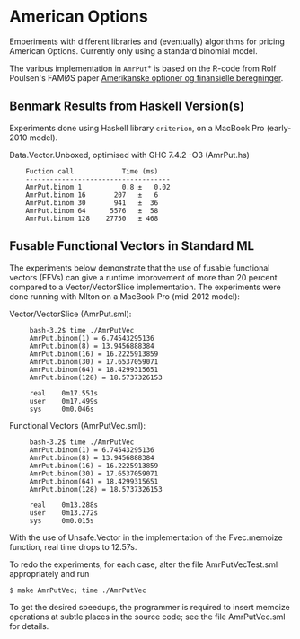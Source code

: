 American Options
================

Emperiments with different libraries and (eventually) algorithms for
pricing American Options.  Currently only using a standard binomial
model.

The various implementation in `AmrPut`* is based on the R-code from
Rolf Poulsen's FAMØS paper
[Amerikanske optioner og finansielle beregninger](http://www.math.ku.dk/~rolf/FAMOES/Famoes_Follow-up.pdf).


Benmark Results from Haskell Version(s)
---------------------------------------

Experiments done using Haskell library `criterion`, on a MacBook Pro
(early-2010 model).

   Data.Vector.Unboxed, optimised with GHC 7.4.2 -O3 (AmrPut.hs)
   
        Fuction call            Time (ms)
        ------------------------------------
        AmrPut.binom 1          0.8 ±   0.02
        AmrPut.binom 16       207   ±   6
        AmrPut.binom 30       941   ±  36
        AmrPut.binom 64      5576   ±  58 
        AmrPut.binom 128    27750   ± 468 



Fusable Functional Vectors in Standard ML
-----------------------------------------

The experiments below demonstrate that the use of fusable functional
vectors (FFVs) can give a runtime improvement of more than 20 percent
compared to a Vector/VectorSlice implementation. The experiments were
done running with Mlton on a MacBook Pro (mid-2012 model):

   Vector/VectorSlice (AmrPut.sml):

	     bash-3.2$ time ./AmrPutVec 
	     AmrPut.binom(1) = 6.74543295136
	     AmrPut.binom(8) = 13.9456888384
	     AmrPut.binom(16) = 16.2225913859
	     AmrPut.binom(30) = 17.6537059071
	     AmrPut.binom(64) = 18.4299315651
	     AmrPut.binom(128) = 18.5737326153

	     real    0m17.551s
	     user    0m17.499s
	     sys     0m0.046s

   Functional Vectors (AmrPutVec.sml):

	     bash-3.2$ time ./AmrPutVec 
	     AmrPut.binom(1) = 6.74543295136
	     AmrPut.binom(8) = 13.9456888384
	     AmrPut.binom(16) = 16.2225913859
	     AmrPut.binom(30) = 17.6537059071
	     AmrPut.binom(64) = 18.4299315651
	     AmrPut.binom(128) = 18.5737326153

	     real    0m13.288s
	     user    0m13.272s
	     sys     0m0.015s

With the use of Unsafe.Vector in the implementation of the
Fvec.memoize function, real time drops to 12.57s.

To redo the experiments, for each case, alter the file
AmrPutVecTest.sml appropriately and run 

    $ make AmrPutVec; time ./AmrPutVec

To get the desired speedups, the programmer is required to insert
memoize operations at subtle places in the source code; see the file
AmrPutVec.sml for details.
